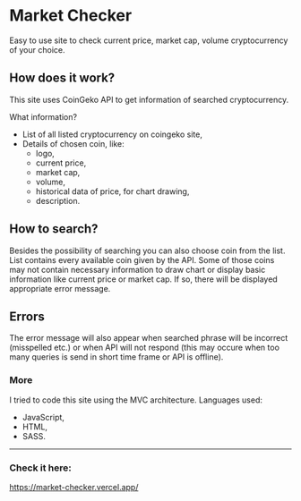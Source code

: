 # Market Checker

Easy to use site to check current price, market cap, volume cryptocurrency of your choice.

## How does it work?

This site uses CoinGeko API to get information of searched cryptocurrency.

What information?
* List of all listed cryptocurrency on coingeko site,
* Details of chosen coin, like:
    * logo,
    * current price,
    * market cap,
    * volume,
    * historical data of price, for chart drawing,
    * description.
   
## How to search?

Besides the possibility of searching you can also choose coin from the list. List contains every available coin given by the API. Some of those coins may not contain necessary information to draw chart or display basic information like current price or market cap. If so, there will be displayed appropriate error message. 

## Errors

The error message will also appear when searched phrase will be incorrect (misspelled etc.) or when API will not respond (this may occure when too many queries is send in short time frame or API is offline).

### More

I tried to code this site using the MVC architecture. 
Languages used:
   * JavaScript,
   * HTML,
   * SASS.
  
---

### Check it here:
https://market-checker.vercel.app/



